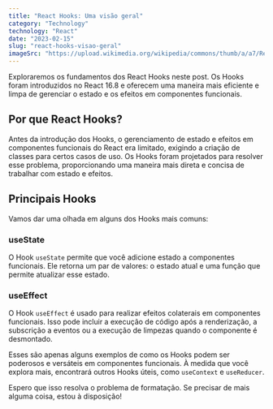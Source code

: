 ```yaml
---
title: "React Hooks: Uma visão geral"
category: "Technology"
technology: "React"
date: "2023-02-15"
slug: "react-hooks-visao-geral"
imageSrc: "https://upload.wikimedia.org/wikipedia/commons/thumb/a/a7/React-icon.svg/1150px-React-icon.svg.png"
---
```


Exploraremos os fundamentos dos React Hooks neste post. Os Hooks foram introduzidos no React 16.8 e oferecem uma maneira mais eficiente e limpa de gerenciar o estado e os efeitos em componentes funcionais.

## Por que React Hooks?

Antes da introdução dos Hooks, o gerenciamento de estado e efeitos em componentes funcionais do React era limitado, exigindo a criação de classes para certos casos de uso. Os Hooks foram projetados para resolver esse problema, proporcionando uma maneira mais direta e concisa de trabalhar com estado e efeitos.

## Principais Hooks

Vamos dar uma olhada em alguns dos Hooks mais comuns:

### useState

O Hook `useState` permite que você adicione estado a componentes funcionais. Ele retorna um par de valores: o estado atual e uma função que permite atualizar esse estado.

### useEffect

O Hook `useEffect` é usado para realizar efeitos colaterais em componentes funcionais. Isso pode incluir a execução de código após a renderização, a subscrição a eventos ou a execução de limpezas quando o componente é desmontado.

Esses são apenas alguns exemplos de como os Hooks podem ser poderosos e versáteis em componentes funcionais. À medida que você explora mais, encontrará outros Hooks úteis, como `useContext` e `useReducer`.

Espero que isso resolva o problema de formatação. Se precisar de mais alguma coisa, estou à disposição!
